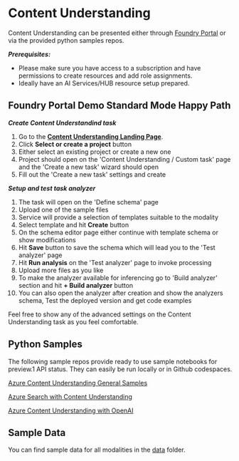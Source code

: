 # Content Understanding

Content Understanding can be presented either through [Foundry Portal](https://ai.azure.com) or via the provided python samples repos.

***Prerequisites:***
- Please make sure you have access to a subscription and have permissions to create resources and add role assignments.
- Ideally have an AI Services/HUB resource setup prepared.

## Foundry Portal Demo Standard Mode Happy Path

***Create Content Understandind task***
1. Go to the **[Content Understanding Landing Page](https://int.ai.azure.com/explore/aiservices/vision/contentunderstanding)**.
1. Click **Select or create a project** button
1. Either select an existing project or create a new one
1. Project should open on the 'Content Understanding / Custom task' page and the 'Create a new task' wizard should open
1. Fill out the 'Create a new task' settings and create

***Setup and test task analyzer***
1. The task will open on the 'Define schema' page
1. Upload one of the sample files
1. Service will provide a selection of templates suitable to the modality
1. Select template and hit **Create** button
1. On the schema editor page either continue with template schema or show modifications
1. Hit **Save** button to save the schema which will lead you to the 'Test analyzer' page
1. Hit **Run analysis** on the 'Test analyzer' page to invoke processing
1. Upload more files as you like
1. To make the analyzer available for inferencing go to 'Build analyzer' section and hit **+ Build analyzer** button
1. You can also open the analyzer after creation and show the analyzers schema, Test the deployed version and get code examples

Feel free to show any of the advanced settings on the Content Understanding task as you feel comfortable.

## Python Samples

The following sample repos provide ready to use sample notebooks for preview.1 API status.
They can easily be run locally or in Github codespaces.

[Azure Content Understanding General Samples](https://github.com/Azure-Samples/azure-ai-content-understanding-python)

[Azure Search with Content Understanding](https://github.com/Azure-Samples/azure-ai-search-with-content-understanding-python)

[Azure Content Understanding with OpenAI](https://github.com/Azure-Samples/azure-ai-content-understanding-with-azure-openai-python)

## Sample Data

You can find sample data for all modalities in the [data](./data/) folder.